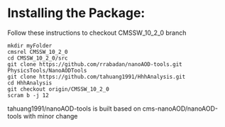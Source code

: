 # Installing the Package:

Follow these instructions to checkout CMSSW_10_2_0 branch   
```
mkdir myFolder   
cmsrel CMSSW_10_2_0   
cd CMSSW_10_2_0/src   
git clone https://github.com/rrabadan/nanoAOD-tools.git PhysicsTools/NanoAODTools   
git clone https://github.com/tahuang1991/HhhAnalysis.git   
cd HhhAnalysis
git checkout origin/CMSSW_10_2_0
scram b -j 12   
```
tahuang1991/nanoAOD-tools is built based on cms-nanoAOD/nanoAOD-tools with minor change
